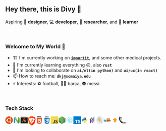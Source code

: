 ## Hey there, this is Divy 👋
Aspiring 🎨 **designer**, 💻 **developer**, 🔭 **researcher**, and 🧠 **learner**

<br />

### Welcome to My World 🙌
- 🏗 I'm currently working on **[`importit`](github.com/divykj/importit)**, and some other medical projects.
- 🌱 I'm currently learning everything 🙃, also **`rust`**
- 👯 I'm looking to collaborate on **`ai/ml(in python)`** and **`ui/ux(in react)`**
- 📫 How to reach me: **`dkj@somaiya.edu`**
- ⚡ Interests: ⚽ football, 🔵🔴 barça, 👽 messi

<br />

### Tech Stack

<img align="left" alt="Ubuntu" width="24px" src="https://raw.githubusercontent.com/divykj/divykj/master/icons/ubuntu.png" />
<img align="left" alt="Neovim" width="24px" src="https://raw.githubusercontent.com/divykj/divykj/master/icons/neovim.png" />
<img align="left" alt="Alacritty" width="24px" src="https://raw.githubusercontent.com/divykj/divykj/master/icons/alacritty.png" />
<img align="left" alt="Brave" width="24px" src="https://raw.githubusercontent.com/divykj/divykj/master/icons/brave.png" />
<img align="left" alt="HTML" width="24px" src="https://raw.githubusercontent.com/divykj/divykj/master/icons/html.png" />
<img align="left" alt="CSS" width="24px" src="https://raw.githubusercontent.com/divykj/divykj/master/icons/css.png" />
<img align="left" alt="JS" width="24px" src="https://raw.githubusercontent.com/divykj/divykj/master/icons/javascript.png" />
<img align="left" alt="NodeJS" width="24px" src="https://raw.githubusercontent.com/divykj/divykj/master/icons/nodejs.png" />
<img align="left" alt="React" width="24px" src="https://raw.githubusercontent.com/divykj/divykj/master/icons/react.png" />
<img align="left" alt="Typescript" width="24px" src="https://raw.githubusercontent.com/divykj/divykj/master/icons/typescript.png" />
<img align="left" alt="Python" width="24px" src="https://raw.githubusercontent.com/divykj/divykj/master/icons/python.png" />
<img align="left" alt="Pandas" width="24px" src="https://raw.githubusercontent.com/divykj/divykj/master/icons/pandas.png" />
<img align="left" alt="MatplotLib" width="24px" src="https://raw.githubusercontent.com/divykj/divykj/master/icons/matplotlib.png" />
<img align="left" alt="SciKit-Learn" width="24px" src="https://raw.githubusercontent.com/divykj/divykj/master/icons/scikit-learn.png" />
<img align="left" alt="Tensorflow" width="24px" src="https://raw.githubusercontent.com/divykj/divykj/master/icons/tensorflow.png" />
<img align="left" alt="Flask" width="24px" src="https://raw.githubusercontent.com/divykj/divykj/master/icons/flask.png" />
